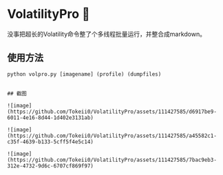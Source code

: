 # VolatilityPro 🌟

没事把超长的Volatility命令整了个多线程批量运行，并整合成markdown。

## 使用方法

```shell
python volpro.py [imagename] (profile) (dumpfiles)


## 截图

![image](https://github.com/Tokeii0/VolatilityPro/assets/111427585/d6917be9-6011-4e16-8d44-1d402e3131ab)

![image](https://github.com/Tokeii0/VolatilityPro/assets/111427585/a45582c1-c35f-4639-b133-5cff5f4e5c14)

![image](https://github.com/Tokeii0/VolatilityPro/assets/111427585/7bac9eb3-312e-4732-9d6c-6707cf869f97)
